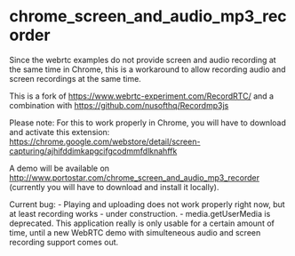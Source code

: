 # chrome_screen_and_audio_mp3_recorder
Since the webrtc examples do not provide screen and audio recording at the same time in Chrome, this is a workaround to allow recording audio and screen recordings at the same time.

This is a fork of https://www.webrtc-experiment.com/RecordRTC/
and a combination with 
https://github.com/nusofthq/Recordmp3js

Please note: For this to work properly in Chrome, you will have to download and activate this extension: https://chrome.google.com/webstore/detail/screen-capturing/ajhifddimkapgcifgcodmmfdlknahffk

A demo will be available on http://www.portostar.com/chrome_screen_and_audio_mp3_recorder (currently you will have to download and install it locally).

Current bug: 
	- Playing and uploading does not work properly right now, but at least recording works - under construction.
	- media.getUserMedia is deprecated. This application really is only usable for a certain amount of time, until a new WebRTC demo with simulteneous audio and screen recording support comes out.
